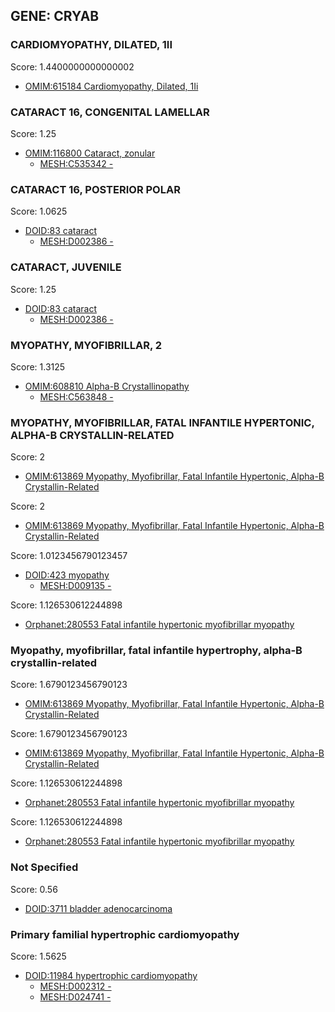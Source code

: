 
## GENE: CRYAB

### CARDIOMYOPATHY, DILATED, 1II

Score: 1.4400000000000002

 * [OMIM:615184 Cardiomyopathy, Dilated, 1Ii](http://beta.monarchinitiative.org/disease/OMIM:615184)

### CATARACT 16, CONGENITAL LAMELLAR

Score: 1.25

 * [OMIM:116800 Cataract, zonular](http://beta.monarchinitiative.org/disease/OMIM:116800)
    * [MESH:C535342 -](http://beta.monarchinitiative.org/disease/MESH:C535342)

### CATARACT 16, POSTERIOR POLAR

Score: 1.0625

 * [DOID:83 cataract](http://beta.monarchinitiative.org/disease/DOID:83)
    * [MESH:D002386 -](http://beta.monarchinitiative.org/disease/MESH:D002386)

### CATARACT, JUVENILE

Score: 1.25

 * [DOID:83 cataract](http://beta.monarchinitiative.org/disease/DOID:83)
    * [MESH:D002386 -](http://beta.monarchinitiative.org/disease/MESH:D002386)

### MYOPATHY, MYOFIBRILLAR, 2

Score: 1.3125

 * [OMIM:608810 Alpha-B Crystallinopathy](http://beta.monarchinitiative.org/disease/OMIM:608810)
    * [MESH:C563848 -](http://beta.monarchinitiative.org/disease/MESH:C563848)

### MYOPATHY, MYOFIBRILLAR, FATAL INFANTILE HYPERTONIC, ALPHA-B CRYSTALLIN-RELATED

Score: 2

 * [OMIM:613869 Myopathy, Myofibrillar, Fatal Infantile Hypertonic, Alpha-B Crystallin-Related](http://beta.monarchinitiative.org/disease/OMIM:613869)

Score: 2

 * [OMIM:613869 Myopathy, Myofibrillar, Fatal Infantile Hypertonic, Alpha-B Crystallin-Related](http://beta.monarchinitiative.org/disease/OMIM:613869)

Score: 1.0123456790123457

 * [DOID:423 myopathy](http://beta.monarchinitiative.org/disease/DOID:423)
    * [MESH:D009135 -](http://beta.monarchinitiative.org/disease/MESH:D009135)

Score: 1.126530612244898

 * [Orphanet:280553 Fatal infantile hypertonic myofibrillar myopathy](http://beta.monarchinitiative.org/disease/Orphanet:280553)

### Myopathy, myofibrillar, fatal infantile hypertrophy, alpha-B crystallin-related

Score: 1.6790123456790123

 * [OMIM:613869 Myopathy, Myofibrillar, Fatal Infantile Hypertonic, Alpha-B Crystallin-Related](http://beta.monarchinitiative.org/disease/OMIM:613869)

Score: 1.6790123456790123

 * [OMIM:613869 Myopathy, Myofibrillar, Fatal Infantile Hypertonic, Alpha-B Crystallin-Related](http://beta.monarchinitiative.org/disease/OMIM:613869)

Score: 1.126530612244898

 * [Orphanet:280553 Fatal infantile hypertonic myofibrillar myopathy](http://beta.monarchinitiative.org/disease/Orphanet:280553)

Score: 1.126530612244898

 * [Orphanet:280553 Fatal infantile hypertonic myofibrillar myopathy](http://beta.monarchinitiative.org/disease/Orphanet:280553)

### Not Specified

Score: 0.56

 * [DOID:3711 bladder adenocarcinoma](http://beta.monarchinitiative.org/disease/DOID:3711)

### Primary familial hypertrophic cardiomyopathy

Score: 1.5625

 * [DOID:11984 hypertrophic cardiomyopathy](http://beta.monarchinitiative.org/disease/DOID:11984)
    * [MESH:D002312 -](http://beta.monarchinitiative.org/disease/MESH:D002312)
    * [MESH:D024741 -](http://beta.monarchinitiative.org/disease/MESH:D024741)
